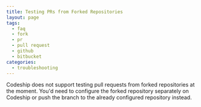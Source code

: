 ```yaml
---
title: Testing PRs from Forked Repositories
layout: page
tags:
  - faq
  - fork
  - pr
  - pull request
  - github
  - bitbucket
categories:
  - troubleshooting
---
```


Codeship does not support testing pull requests from forked repositories at the moment. You'd need to configure the forked repository separately on Codeship or push the branch to the already configured repository instead.

